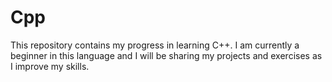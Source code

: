 # Cpp

This repository contains my progress in learning C++. I am currently a beginner in this language and I will be sharing my projects and exercises as I improve my skills.
